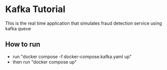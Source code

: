 # Kafka Tutorial

This is the real time application that simulates fraud detection service using kafka queue

## How to run

- run "docker compose -f docker-compose.kafka.yaml up"
- then run "docker compose up"
